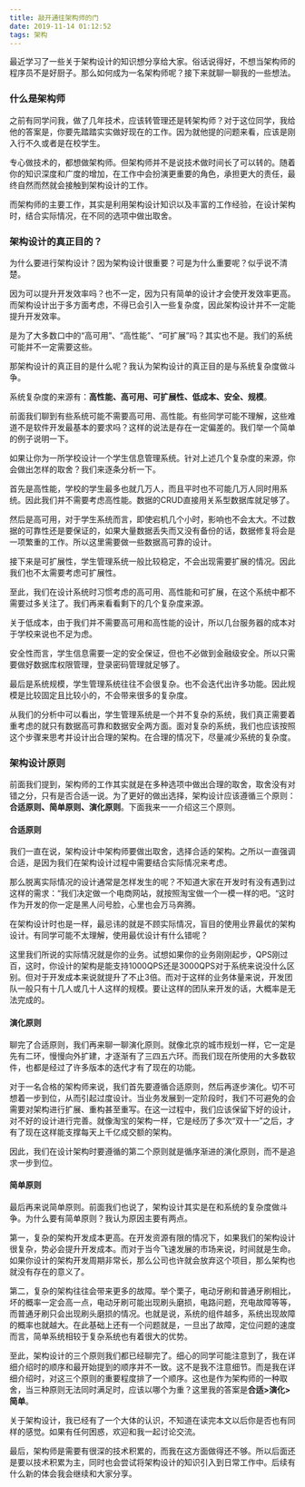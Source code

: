 ```yaml
---
title: 敲开通往架构师的门
date: 2019-11-14 01:12:52
tags: 架构
---
```


最近学习了一些关于架构设计的知识想分享给大家。俗话说得好，不想当架构师的程序员不是好厨子。那么如何成为一名架构师呢？接下来就聊一聊我的一些想法。<!--- more -->

### 什么是架构师

之前有同学问我，做了几年技术，应该转管理还是转架构师？对于这位同学，我给他的答案是，你要先踏踏实实做好现在的工作。因为就他提的问题来看，应该是刚入行不久或者是在校学生。

专心做技术的，都想做架构师。但架构师并不是说技术做时间长了可以转的。随着你的知识深度和广度的增加，在工作中会扮演更重要的角色，承担更大的责任，最终自然而然就会接触到架构设计的工作。

而架构师的主要工作，其实是利用架构设计知识以及丰富的工作经验，在设计架构时，结合实际情况，在不同的选项中做出取舍。

### 架构设计的真正目的？

为什么要进行架构设计？因为架构设计很重要？可是为什么重要呢？似乎说不清楚。

因为可以提升开发效率吗？也不一定，因为只有简单的设计才会使开发效率更高。而架构设计出于多方面考虑，不得已会引入一些复杂度，因此架构设计并不一定能提升开发效率。

是为了大多数口中的“高可用”、“高性能”、“可扩展”吗？其实也不是。我们的系统可能并不一定需要这些。

那架构设计的真正目的是什么呢？我认为架构设计的真正目的是与系统复杂度做斗争。

系统复杂度的来源有：**高性能、高可用、可扩展性、低成本、安全、规模**。

前面我们聊到有些系统可能不需要高可用、高性能。有些同学可能不理解，这些难道不是软件开发最基本的要求吗？这样的说法是存在一定偏差的。我们举一个简单的例子说明一下。

如果让你为一所学校设计一个学生信息管理系统。针对上述几个复杂度的来源，你会做出怎样的取舍？我们来逐条分析一下。

首先是高性能，学校的学生最多也就几万人，而且平时也不可能几万人同时用系统。因此我们并不需要考虑高性能。数据的CRUD直接用关系型数据库就足够了。

然后是高可用，对于学生系统而言，即使宕机几个小时，影响也不会太大。不过数据的可靠性还是要保证的，如果大量数据丢失而又没有备份的话，数据修复将会是一项繁重的工作。所以这里需要做一些数据高可靠的设计。

接下来是可扩展性，学生管理系统一般比较稳定，不会出现需要扩展的情况。因此我们也不太需要考虑可扩展性。

至此，我们在设计系统时习惯考虑的高可用、高性能和可扩展，在这个系统中都不需要过多关注了。我们再来看看剩下的几个复杂度来源。

关于低成本，由于我们并不需要高可用和高性能的设计，所以几台服务器的成本对于学校来说也不足为虑。

安全性而言，学生信息需要一定的安全保证，但也不必做到金融级安全。所以只需要做好数据库权限管理，登录密码管理就足够了。

最后是系统规模，学生管理系统往往不会很复杂。也不会迭代出许多功能。因此规模是比较固定且比较小的，不会带来很多的复杂度。

从我们的分析中可以看出，学生管理系统是一个并不复杂的系统，我们真正需要着重考虑的就只有数据高可靠和数据安全两方面。面对复杂的系统，我们也应该按照这个步骤来思考并设计出合理的架构。在合理的情况下，尽量减少系统的复杂度。

### 架构设计原则

前面我们提到，架构师的工作其实就是在多种选项中做出合理的取舍，取舍没有对错之分，只有是否合适一说。为了更好的做出选择，架构设计应该遵循三个原则：**合适原则、简单原则、演化原则**。下面我来一一介绍这三个原则。

#### 合适原则

我们一直在说，架构设计中架构师要做出取舍，选择合适的架构。之所以一直强调合适，是因为我们在架构设计过程中需要结合实际情况来考虑。

那么脱离实际情况的设计通常是怎样发生的呢？不知道大家在开发时有没有遇到过这样的需求：“我们决定做一个电商网站，就按照淘宝做一个一模一样的吧。“这时作为开发的你一定是黑人问号脸，心里也会万马奔腾。

在架构设计时也是一样，最忌讳的就是不顾实际情况，盲目的使用业界最优的架构设计。有同学可能不太理解，使用最优设计有什么错呢？

这里我们所说的实际情况就是你的业务。试想如果你的业务刚刚起步，QPS刚过百，这时，你设计的架构是能支持1000QPS还是3000QPS对于系统来说没什么区别。但对于开发成本来说就提升了不止3倍。而对于这样的业务体量来说，开发团队一般只有十几人或几十人这样的规模。要让这样的团队来开发的话，大概率是无法完成的。

#### 演化原则

聊完了合适原则，我们再来聊一聊演化原则。就像北京的城市规划一样，它一定是先有二环，慢慢向外扩建，才逐渐有了三四五六环。而我们现在所使用的大多数软件，也都是经过了许多版本的迭代才有了现在的功能。

对于一名合格的架构师来说，我们首先要遵循合适原则，然后再逐步演化。切不可想着一步到位，从而引起过度设计。当业务发展到一定阶段时，我们不可避免的会需要对架构进行扩展、重构甚至重写。在这一过程中，我们应该保留下好的设计，对不好的设计进行完善。就像淘宝的架构一样，它是经历了多次“双十一”之后，才有了现在这样能支撑每天上千亿成交额的架构。

因此，我们在设计架构时要遵循的第二个原则就是循序渐进的演化原则，而不是追求一步到位。

#### 简单原则

最后再来说简单原则。前面我们也说了，架构设计其实是在和系统的复杂度做斗争。为什么要有简单原则？我认为原因主要有两点。

第一，复杂的架构开发成本更高。在开发资源有限的情况下，如果我们的架构设计很复杂，势必会提升开发成本。而对于当今飞速发展的市场来说，时间就是生命。如果你设计的架构开发周期非常长，那么公司也许就会放弃这个项目，那么架构也就没有存在的意义了。

第二，复杂的架构往往会带来更多的故障。举个栗子，电动牙刷和普通牙刷相比，坏的概率一定会高一点，电动牙刷可能出现刷头磨损，电路问题，充电故障等等，而普通牙刷只会出现刷头磨损的情况。也就是说，系统的组件越多，系统出现故障的概率也就越大。在此基础上还有一个问题就是，一旦出了故障，定位问题的速度而言，简单系统相较于复杂系统也有着很大的优势。

至此，架构设计的三个原则我们都已经聊完了。细心的同学可能注意到了，我在详细介绍时的顺序和最开始提到的顺序并不一致。这不是我不注意细节。而是我在详细介绍时，对这三个原则的重要程度排了一个顺序。这也是作为架构师的一种取舍，当三种原则无法同时满足时，应该以哪个为重？这里我的答案是**合适>演化>简单**。

关于架构设计，我已经有了一个大体的认识，不知道在读完本文以后你是否也有同样的感觉。如果有任何困惑，欢迎和我一起讨论交流。

最后，架构师是需要有很深的技术积累的，而我在这方面做得还不够。所以后面还是要以技术积累为主，同时也会尝试将架构设计的知识引入到日常工作中。后续有什么新的体会我会继续和大家分享。